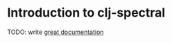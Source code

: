 # Introduction to clj-spectral

TODO: write [great documentation](http://jacobian.org/writing/what-to-write/)
